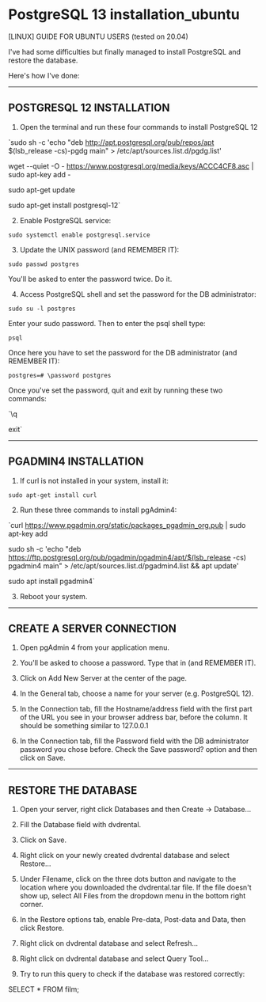 # PostgreSQL 13 installation_ubuntu

[LINUX] GUIDE FOR UBUNTU USERS (tested on 20.04)

I've had some difficulties but finally managed to install PostgreSQL and restore the database.

Here's how I've done:

______________________________

## POSTGRESQL 12 INSTALLATION

1. Open the terminal and run these four commands to install PostgreSQL 12

`sudo sh -c 'echo "deb http://apt.postgresql.org/pub/repos/apt $(lsb_release -cs)-pgdg main" > /etc/apt/sources.list.d/pgdg.list'

wget --quiet -O - https://www.postgresql.org/media/keys/ACCC4CF8.asc | sudo apt-key add -

sudo apt-get update

sudo apt-get install postgresql-12`

2. Enable PostgreSQL service:

`sudo systemctl enable postgresql.service`

3. Update the UNIX password (and REMEMBER IT):

`sudo passwd postgres`

You'll be asked to enter the password twice. Do it.

4. Access PostgreSQL shell and set the password for the DB administrator:

`sudo su -l postgres`

Enter your sudo password. Then to enter the psql shell type:

`psql`

Once here you have to set the password for the DB administrator (and REMEMBER IT):

`postgres=# \password postgres`

Once you've set the password, quit and exit by running these two commands:

`\q

exit`



______________________________

## PGADMIN4 INSTALLATION

1. If curl is not installed in your system, install it:

`sudo apt-get install curl`

2. Run these three commands to install pgAdmin4:

`curl https://www.pgadmin.org/static/packages_pgadmin_org.pub | sudo apt-key add

sudo sh -c 'echo "deb https://ftp.postgresql.org/pub/pgadmin/pgadmin4/apt/$(lsb_release -cs) pgadmin4 main" > /etc/apt/sources.list.d/pgadmin4.list && apt update'

sudo apt install pgadmin4`

3. Reboot your system.



______________________________

## CREATE A SERVER CONNECTION

1. Open pgAdmin 4 from your application menu.

2. You'll be asked to choose a password. Type that in (and REMEMBER IT).

3. Click on Add New Server at the center of the page.

4. In the General tab, choose a name for your server (e.g. PostgreSQL 12).

5. In the Connection tab, fill the Hostname/address field with the first part of the URL you see in your browser address bar, before the column. It should be something similar to 127.0.0.1

6. In the Connection tab, fill the Password field with the DB administrator password you chose before. Check the Save password? option and then click on Save.



______________________________

## RESTORE THE DATABASE

1. Open your server, right click Databases and then Create -> Database...

2. Fill the Database field with dvdrental.

3. Click on Save.

4. Right click on your newly created dvdrental database and select Restore...

5. Under Filename, click on the three dots button and navigate to the location where you downloaded the dvdrental.tar file. If the file doesn't show up, select All Files from the dropdown menu in the bottom right corner.

6. In the Restore options tab, enable Pre-data, Post-data and Data, then click Restore.

7. Right click on dvdrental database and select Refresh...

8. Right click on dvdrental database and select Query Tool...

9. Try to run this query to check if the database was restored correctly:

SELECT * FROM film;
